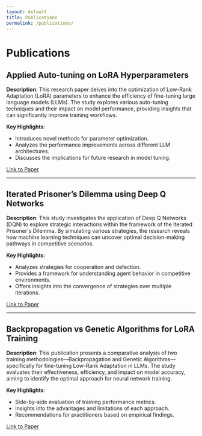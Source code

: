 ```yaml
---
layout: default
title: Publications
permalink: /publications/
---
```

# Publications

## Applied Auto-tuning on LoRA Hyperparameters
**Description**: This research paper delves into the optimization of Low-Rank Adaptation (LoRA) parameters to enhance the efficiency of fine-tuning large language models (LLMs). The study explores various auto-tuning techniques and their impact on model performance, providing insights that can significantly improve training workflows.

**Key Highlights**:
- Introduces novel methods for parameter optimization.
- Analyzes the performance improvements across different LLM architectures.
- Discusses the implications for future research in model tuning.

[Link to Paper](https://your-paper-link.com) <!-- Replace with actual paper link -->

---

## Iterated Prisoner’s Dilemma using Deep Q Networks
**Description**: This study investigates the application of Deep Q Networks (DQN) to explore strategic interactions within the framework of the Iterated Prisoner's Dilemma. By simulating various strategies, the research reveals how machine learning techniques can uncover optimal decision-making pathways in competitive scenarios.

**Key Highlights**:
- Analyzes strategies for cooperation and defection.
- Provides a framework for understanding agent behavior in competitive environments.
- Offers insights into the convergence of strategies over multiple iterations.

[Link to Paper](https://your-paper-link.com) <!-- Replace with actual paper link -->

---

## Backpropagation vs Genetic Algorithms for LoRA Training
**Description**: This publication presents a comparative analysis of two training methodologies—Backpropagation and Genetic Algorithms—specifically for fine-tuning Low-Rank Adaptation in LLMs. The study evaluates their effectiveness, efficiency, and impact on model accuracy, aiming to identify the optimal approach for neural network training.

**Key Highlights**:
- Side-by-side evaluation of training performance metrics.
- Insights into the advantages and limitations of each approach.
- Recommendations for practitioners based on empirical findings.

[Link to Paper](https://your-paper-link.com) <!-- Replace with actual paper link -->